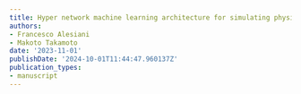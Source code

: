 ```yaml
---
title: Hyper network machine learning architecture for simulating physical systems
authors:
- Francesco Alesiani
- Makoto Takamoto
date: '2023-11-01'
publishDate: '2024-10-01T11:44:47.960137Z'
publication_types:
- manuscript
---
```

